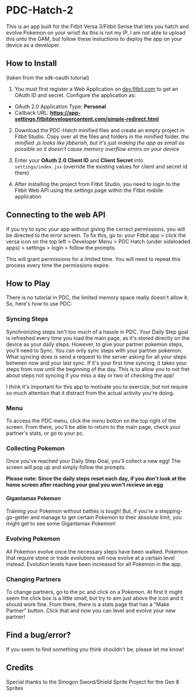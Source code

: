 # PDC-Hatch-2
This is an app built for the Fitbit Versa 3/Fitbit Sense that lets you hatch and evolve Pokemon on your wrist!
As this is not my IP, I am not able to upload this onto the GAM, but follow these instuctions to deploy the app on your device as a developer.

## How to Install
(taken from the sdk-oauth tutorial)

1. You must first register a Web Application on
   [dev.fitbit.com](https://dev.fitbit.com/apps/new) to get an OAuth ID and
   secret. Configure the application as:

- OAuth 2.0 Application Type: **Personal**
- Callback URL:
  **https://app-settings.fitbitdevelopercontent.com/simple-redirect.html**
  
2. Download the PDC-Hatch minified files and create an empty project in Fitbit Studio. Copy over all the files and folders in the minified folder.
*the minified .js looks like jibberish, but it's just making the app as small as possible so it doesn't cause memory overflow errors on your device*

2. Enter your **OAuth 2.0 Client ID** and **Client Secret** into
   `settings/index.jsx` (override the existing values for client and secret id there)

3. After installing the project from Fitbit Studio, you need to login to the
   Fitbit Web API using the settings page within the Fitbit mobile application
   
## Connecting to the web API

If you try to sync your app without giving the correct permissions, you will be directed to the error screen.
To fix this, go to:
your Fitbit app > click the versa icon on the top left > Developer Menu > PDC Hatch (under sideloaded apps) > settings > login > follow the prompts.

This will grant permissions for a limited time. You will need to repeat this process every time the permissions expire.

## How to Play

There is no tutorial in PDC, the limited memory space really doesn't allow it. So, here's how to use PDC:

### Syncing Steps

Synchronizing steps isn't too much of a hassle in PDC. 
Your Daily Step goal is refreshed every time you load the main page, as it's stored directly on the device as your daily steps.
However, to give your partner pokemon steps, you'll need to Sync. You can only sync steps with your partner pokemon. What syncing does is send a request to the server asking for all your steps between now and your last sync. 
If it's your first time syncing, it takes your steps from now until the beginning of the day. This is to allow you to not fret about steps not syncing if you miss a day or two of checking the app!

I think it's important for this app to motivate you to exercize, but not require so much attention that it distract from the actual activity you're doing.

### Menu

To access the PDC menu, click the menu botton on the top right of the screen. From there, you'll be able to return to the main page, check your partner's stats, or go to your pc.

### Collecting Pokemon

Once you've reached your Daily Step Goal, you'll collect a new egg! The screen will pop up and simply follow the prompts.

**Please note: Since the daily steps reset each day, if you don't look at the home screen after reaching your goal you won't recieve an egg**

#### Gigantamax Pokemon

Training your Pokemon without battles is tough! But, if you're a stepping-go-getter and manage to get certain Pokemon to their absolute limit, you might get to see some Gigantamax Pokemon!

### Evolving Pokemon

All Pokemon evolve once the necessary steps have been walked. Pokemon that require stone or trade evolutions will now evolve at a certain level instead.
Evolution levels have been increased for all Pokemon in the app.

### Changing Partners

To change partners, go to the pc and click on a Pokemon. At first it might seem the click box is a little small, but try to aim just above the icon and it should work fine.
From there, there is a stats page that has a "Make Partner" button. Click that and now you can level and evolve your new partner!

## Find a bug/error?

If you seem to find something you think shouldn't be, please let me know!

## Credits

Special thanks to the Smogon Sword/Shield Sprite Project for the Gen 8 Sprites
